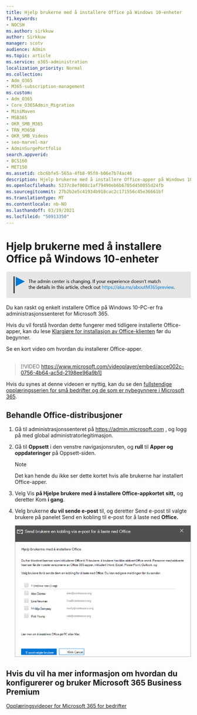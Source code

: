 ```yaml
---
title: Hjelp brukerne med å installere Office på Windows 10-enheter
f1.keywords:
- NOCSH
ms.author: sirkkuw
author: Sirkkuw
manager: scotv
audience: Admin
ms.topic: article
ms.service: o365-administration
localization_priority: Normal
ms.collection:
- Adm_O365
- M365-subscription-management
ms.custom:
- Adm_O365
- Core_O365Admin_Migration
- MiniMaven
- MSB365
- OKR_SMB_M365
- TRN_M365B
- OKR_SMB_Videos
- seo-marvel-mar
- AdminSurgePortfolio
search.appverid:
- BCS160
- MET150
ms.assetid: cbc6bfe5-565a-4fb8-95f0-b06e7b74ac46
description: Hjelp brukerne med å installere Office-apper på Windows 10-enheter og enkelt installere Office på Windows 10-PC-er fra administrasjonssenteret for Microsoft 365.
ms.openlocfilehash: 5337c8ef008c1af79490eb6b6705d450055d24fb
ms.sourcegitcommit: 27b2b2e5c41934b918cac2c171556c45e36661bf
ms.translationtype: MT
ms.contentlocale: nb-NO
ms.lasthandoff: 03/19/2021
ms.locfileid: "50913350"
---
```

# <a name="help-your-users-install-office-on-windows-10-devices"></a>Hjelp brukerne med å installere Office på Windows 10-enheter

[![Etikett for å gi deg beskjed om at administrasjonssenteret endres. Du finner mer informasjon på aka.ms/aboutM365preview.](../media/m365admincenterchanging.png)](/office365/admin/microsoft-365-admin-center-preview)

Du kan raskt og enkelt installere Office på Windows 10-PC-er fra administrasjonssenteret for Microsoft 365.
  
Hvis du vil forstå hvordan dette fungerer med tidligere installerte Office-apper, kan du lese [Klargjøre for installasjon av Office-klienten](prepare-for-office-client-deployment.md) før du begynner.

Se en kort video om hvordan du installerer Office-apper.<br><br>

> [!VIDEO https://www.microsoft.com/videoplayer/embed/acce002c-0756-4b64-ac5d-2198ee96a9b1] 

Hvis du synes at denne videoen er nyttig, kan du se den [fullstendige opplæringsserien for små bedrifter og de som er nybegynnere i Microsoft 365](https://support.microsoft.com/office/6ab4bbcd-79cf-4000-a0bd-d42ce4d12816).

## <a name="manage-office-deployments"></a>Behandle Office-distribusjoner

1. Gå til administrasjonssenteret på <a href="https://go.microsoft.com/fwlink/p/?linkid=2024339" target="_blank">https://admin.microsoft.com</a> , og logg på med global administratorlegitimasjon. 

2. Gå til **Oppsett** i den venstre navigasjonsruten, og **rull** til **Apper og oppdateringer** på Oppsett-siden.
    > [!NOTE]
    > Det kan hende du ikke ser dette kortet hvis alle brukerne har installert Office-apper.
  
3. Velg Vis **på Hjelpe brukere med å installere Office-appkortet** **sitt,** og deretter Kom **i gang**.
    
4. Velg brukerne **du vil sende e-post** til, og deretter Send e-post til valgte brukere på panelet Send en kobling til e-post for å laste ned **Office.**

   ![Velg brukere som skal sende e-post med nedlastingskoblingen for Office.](../media/sendemailtousers.png)

## <a name="for-more-on-setting-up-and-using-microsoft-365-business-premium"></a>Hvis du vil ha mer informasjon om hvordan du konfigurerer og bruker Microsoft 365 Business Premium

[Opplæringsvideoer for Microsoft 365 for bedrifter](https://support.microsoft.com/office/6ab4bbcd-79cf-4000-a0bd-d42ce4d12816)